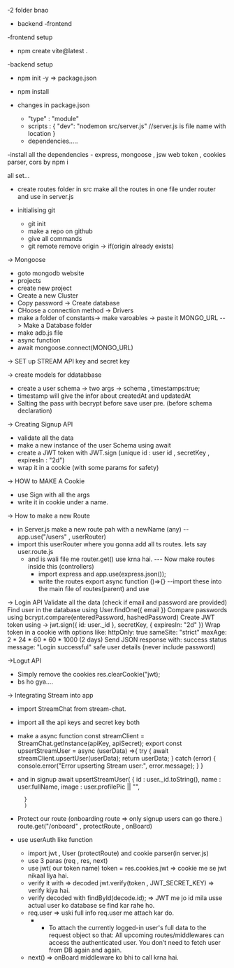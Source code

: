 -2 folder bnao
  - backend
  -frontend

-frontend setup
  - npm create vite@latest .

-backend setup
   - npm init -y => package.json
   - npm install 

- changes in package.json
   - "type" : "module"
   - scripts : {
    "dev": "nodemon src/server.js"   //server.js is file name with location
   }
   - dependencies.....

-install all the dependencies - express, mongoose , jsw web token , cookies parser, cors  by npm i

all set... 

- create routes folder in src
make all the routes in one file under router and use in server.js

- initialising git
   - git init
   - make a repo on github
   - give all commands
   - git remote remove origin -> if(origin already exists)

-> Mongoose
  - goto mongodb website
  - projects
  - create new project
  - Create a new Cluster
  - Copy password -> Create database
  -  CHoose a connection method -> Drivers
  - make a folder of constants-> make varoables -> paste it MONGO_URL
  --> Make a Database folder
  - make adb.js file
  - async function
  - await mongoose.connect(MONGO_URL)

-> SET up STREAM API key and secret key

-> create models for ddatabbase
  - create a user schema -> two args -> schema , timestamps:true;
  - timestamp will give the infor about createdAt and updatedAt
  - Salting the pass with becrypt before save user pre. (before schema declaration)

-> Creating Signup API
  - validate all the data
  - make a new instance of the user Schema using await
  - create a JWT token with JWT.sign (unique id : user id , secretKey , expiresIn : "2d")
  - wrap it in a cookie (with some params for safety)

-> HOW to MAKE A Cookie 
   - use Sign with all the args
   - write it in cookie under a name.

-> How to make a new Route
  - in Server.js make a new route pah with a newName (any) 
      -- app.use("/users" , userRouter)
  - import this userRouter  where you gonna add all ts routes. lets say user.route.js
      - and is wali file me router.get() use krna hai.
      --- Now make routes inside this (controllers)
         - import express and app.use(express.json());
         - write the routes export async function ()=>{}
                --import these into the main file of routes(parent) and use


-> Login API
Validate all the data (check if email and password are provided)
Find user in the database using User.findOne({ email })
Compare passwords using bcrypt.compare(enteredPassword, hashedPassword)
Create JWT token using ->  jwt.sign({ id: user._id }, secretKey, { expiresIn: "2d" })
Wrap token in a cookie with options like:
    httpOnly: true
    sameSite: "strict"
    maxAge: 2 * 24 * 60 * 60 * 1000 (2 days)
Send JSON response with:
success status
message: "Login successful"
safe user details (never include password)

->Logut API
   - Simply remove the cookies
        res.clearCookie("jwt);   
   - bs ho gya....

-> Integrating Stream into app
  - import StreamChat from stream-chat.
  - import all the api keys and secret key both
  - make a async function
   const streamClient = StreamChat.getInstance(apiKey, apiSecret);
export const upsertStreamUser = async (userData) =>{
    try {
       await streamClient.upsertUser(userData); 
       return userData;
    } catch (error) {
        console.error("Error upserting Stream user:", error.message);
    }
}

  - and in signup
   await upsertStreamUser(
    {
            id : user._id.toString(),
            name : user.fullName, 
            image : user.profilePic || "",

          }
          )

- Protect our route (onboarding route => only signup users can go there.)
   route.get("/onboard" , protectRoute , onBoard)
 - use userAuth like function
      - import jwt , User (protectRoute) and cookie parser(in server.js)
      - use 3 paras (req , res, next) 
      - use jwt( our token name) token = res.cookies.jwt   => cookie me se jwt nikaal liya hai.
      - verify it with => decoded jwt.verify(token , JWT_SECRET_KEY)  => verify kiya hai.
      - verify decoded with findById(decode.id);  => JWT me jo id mila usse actual user ko database se find kar rahe ho.
      - req.user => uski full info req.user me attach kar do. 
          - - To attach the currently logged-in user's full data to the request object so that:
               All upcoming routes/middlewares can access the authenticated user.
               You don’t need to fetch user from DB again and again.
      - next()  => onBoard middleware ko bhi to call krna hai.

